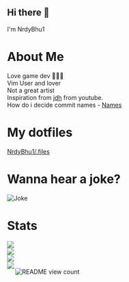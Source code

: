 ## Hi there 👋
I'm NrdyBhu1

# About Me
Love game dev 👨🏻‍💻   
Vim User and lover  
Not a great artist  
Inspiration from [jdh](http://jdh.gg/) from youtube.  
How do i decide commit names - [Names](http://whatthecommit.com/index.txt)

# My dotfiles
[NrdyBhu1/.files](https://github.com/NrdyBhu1/.files)

# Wanna hear a joke?
![Joke](https://readme-jokes.vercel.app/api?bgColor=%23073b4c&textColor=%2306d6a0&aColor=%2306d6a0&borderColor=%2306d6a0)  
# Stats
<a href="http://jdh.gg"><img src="https://github-profile-trophy.vercel.app/?username=NrdyBhu1&theme=onedark"></a>  
 <a href="http://jdh.gg"><img align="center" src="http://github-readme-streak-stats.herokuapp.com?user=NrdyBhu1&theme=onedark&hide_border=true"></a>  
 <a href="http://jdh.gg"><img align="left" src="https://github-readme-stats.vercel.app/api?username=NrdyBhu1&&layout=compact&count_private=true&show_icons=true&hide_border=true&include_all_commits=true&bg_color=0D1117&title_color=FFFFFF&text_color=FFFFFF&icon_color=FFFFFF"></a>  
 <a href="http://jdh.gg"><img align="left" src="https://github-readme-stats.vercel.app/api/top-langs/?username=NrdyBhu1&layout=compact&hide_border=true&card_width=250&bg_color=0D1117&title_color=FFFFFF&text_color=FFFFFF&icon_color=FFFFFF&langs_count=20"></a>  

![README view count](https://api.ghprofile.me/view?username=NrdyBhu1&label=README%20views&color=0b0764)

